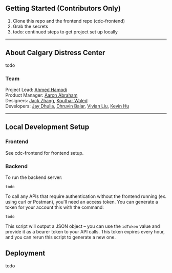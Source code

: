 ## Getting Started (Contributors Only)

1. Clone this repo and the frontend repo (cdc-frontend)
2. Grab the secrets
3. todo: continued steps to get project set up locally

---

## About Calgary Distress Center

todo

### Team

Project Lead: [Ahmed Hamodi](https://github.com/ahmedhamodi)\
Product Manager: [Aaron Abraham](https://github.com/aaronabraham311)\
Designers: [Jack Zhang](https://github.com/fakesquid), [Kouthar Waled](https://github.com/kouthar)\
Developers: [Jay Dhulia](https://github.com/jaydhulia), [Dhruvin Balar](https://github.com/drbalar), [Vivian Liu](https://github.com/vivianliu0), [Kevin Hu](https://github.com/andstun)

---

## Local Development Setup

### Frontend

See cdc-frontend for frontend setup.

### Backend

To run the backend server:

```
todo
```

To call any APIs that require authentication without the frontend running (ex. using curl or Postman), you'll need an access token. You can generate a token for your account this with the command:

```
todo
```

This script will output a JSON object – you can use the `idToken` value and provide it as a bearer token to your API calls. This token expires every hour, and you can rerun this script to generate a new one.

## Deployment

todo
